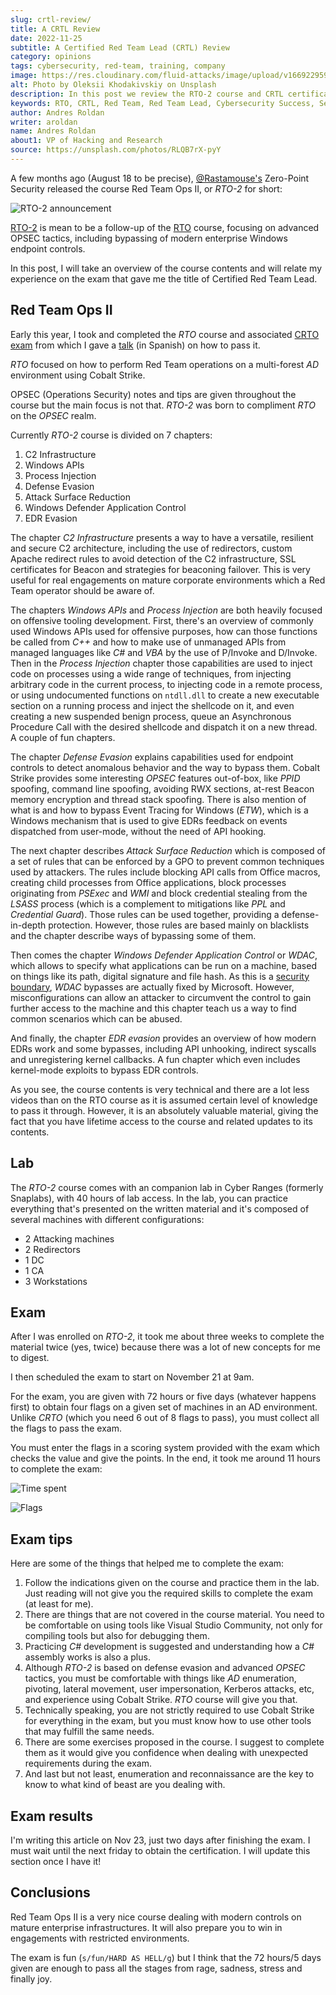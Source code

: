 ```yaml
---
slug: crtl-review/
title: A CRTL Review
date: 2022-11-25
subtitle: A Certified Red Team Lead (CRTL) Review
category: opinions
tags: cybersecurity, red-team, training, company
image: https://res.cloudinary.com/fluid-attacks/image/upload/v1669229599/blog/crtl-review/oleksii-khodakivskiy-RLQB7rX-pyY-unsplash.webp
alt: Photo by Oleksii Khodakivskiy on Unsplash
description: In this post we review the RTO-2 course and CRTL certification offered by Zero-Point Security.
keywords: RTO, CRTL, Red Team, Red Team Lead, Cybersecurity Success, Security Status, Ethical Hacking, Pentesting
author: Andres Roldan
writer: aroldan
name: Andres Roldan
about1: VP of Hacking and Research
source: https://unsplash.com/photos/RLQB7rX-pyY
---
```


A few months ago (August 18 to be precise),
[@Rastamouse's](https://twitter.com/_RastaMouse)
Zero-Point Security released the course Red Team Ops II,
or *RTO-2* for short:

![RTO-2 announcement](https://res.cloudinary.com/fluid-attacks/image/upload/v1669229599/blog/crtl-review/Screenshot_2022-11-23_102856.webp)

[RTO-2](https://training.zeropointsecurity.co.uk/courses/red-team-ops-ii)
is mean to be a follow-up of the
[RTO](https://training.zeropointsecurity.co.uk/courses/red-team-ops)
course, focusing on advanced OPSEC tactics, including
bypassing of modern enterprise Windows endpoint controls.

In this post, I will take an overview of the course
contents and will relate my experience on the exam that
gave me the title of Certified Red Team Lead.

## Red Team Ops II

Early this year, I took and completed the *RTO* course
and associated
[CRTO exam](https://eu.badgr.com/public/assertions/T0j8f2HRS_yrqzNAndBn9Q)
from which I gave a
[talk](https://www.youtube.com/watch?v=a8sOW-Dnqwg)
(in Spanish) on how to pass it.

*RTO* focused on how to perform Red Team operations
on a multi-forest *AD* environment using Cobalt Strike.

OPSEC (Operations Security) notes and tips are given
throughout the course but the main focus is not that.
*RTO-2* was born to compliment *RTO* on the *OPSEC* realm.

Currently *RTO-2* course is divided on 7 chapters:

1. C2 Infrastructure
1. Windows APIs
1. Process Injection
1. Defense Evasion
1. Attack Surface Reduction
1. Windows Defender Application Control
1. EDR Evasion

The chapter *C2 Infrastructure* presents a way to have
a versatile, resilient and secure C2 architecture,
including the use of redirectors, custom Apache
redirect rules to avoid detection of the C2 infrastructure,
SSL certificates for Beacon and strategies for
beaconing failover. This is very useful for real
engagements on mature corporate environments which
a Red Team operator should be aware of.

The chapters *Windows APIs* and *Process Injection*
are both heavily focused on offensive tooling
development. First, there's an overview of commonly
used Windows APIs used for offensive purposes,
how can those functions be called from *C++*
and how to make use of unmanaged APIs from managed
languages like *C#* and *VBA* by the use of P/Invoke
and D/Invoke. Then in the *Process Injection*
chapter those capabilities are used to inject code on
processes using a wide range of techniques, from
injecting arbitrary code in the current process,
to injecting code in a remote process, or using
undocumented functions on `ntdll.dll` to create
a new executable section on a running process and
inject the shellcode on it, and even creating a new
suspended benign process, queue an Asynchronous Procedure
Call with the desired shellcode and dispatch it on a
new thread. A couple of fun chapters.

The chapter *Defense Evasion* explains capabilities
used for endpoint controls to detect anomalous
behavior and the way to bypass them. Cobalt Strike
provides some interesting *OPSEC* features out-of-box,
like *PPID* spoofing, command line spoofing, avoiding
RWX sections, at-rest Beacon memory encryption
and thread stack spoofing. There is also mention
of what is and how to bypass Event Tracing for
Windows (*ETW*), which is a Windows mechanism that
is used to give EDRs feedback on events dispatched
from user-mode, without the need of API hooking.

The next chapter describes *Attack Surface Reduction*
which is composed of a set of rules that can be enforced
by a GPO to prevent common techniques used
by attackers. The rules include blocking API calls from
Office macros, creating child processes from Office
applications, block processes originating from
*PSExec* and *WMI* and block credential stealing from
the *LSASS* process (which is a complement to mitigations
like *PPL* and *Credential Guard*). Those rules can be
used together, providing a defense-in-depth protection.
However, those rules are based mainly on blacklists
and the chapter describe ways of bypassing some of them.

Then comes the chapter *Windows Defender Application Control*
or *WDAC*, which allows to specify what applications
can be run on a machine, based on things like its path,
digital signature and file hash. As this is a
[security boundary](https://www.microsoft.com/en-us/msrc/windows-security-servicing-criteria),
*WDAC* bypasses are actually fixed by Microsoft.
However, misconfigurations can allow an attacker to
circumvent the control to gain further access to the
machine and this chapter teach us a way to find common
scenarios which can be abused.

And finally, the chapter *EDR evasion* provides
an overview of how modern EDRs work and some
bypasses, including API unhooking, indirect
syscalls and unregistering kernel callbacks. A
fun chapter which even includes kernel-mode
exploits to bypass EDR controls.

As you see, the course contents is very technical
and there are a lot less videos than on the RTO
course as it is assumed certain level of knowledge
to pass it through. However, it is an absolutely
valuable material, giving the fact that you have
lifetime access to the course and related
updates to its contents.

## Lab

The *RTO-2* course comes with an companion lab
in Cyber Ranges (formerly Snaplabs), with 40 hours
of lab access. In the lab, you can practice everything
that's presented on the written material and it's composed
of several machines with different configurations:

- 2 Attacking machines
- 2 Redirectors
- 1 DC
- 1 CA
- 3 Workstations

## Exam

After I was enrolled on *RTO-2*, it took me about three
weeks to complete the material twice (yes, twice) because
there was a lot of new concepts for me to digest.

I then scheduled the exam to start on November 21 at
9am.

For the exam, you are given with 72 hours or
five days (whatever happens first) to obtain four
flags on a given set of machines in an AD environment.
Unlike *CRTO* (which you need 6 out of 8 flags to pass),
you must collect all the flags to pass the exam.

You must enter the flags in a scoring system
provided with the exam which checks the value and
give the points. In the end, it took me around
11 hours to complete the exam:

![Time spent](https://res.cloudinary.com/fluid-attacks/image/upload/v1669229599/blog/crtl-review/Screenshot_2022-11-22_160255.webp)

![Flags](https://res.cloudinary.com/fluid-attacks/image/upload/v1669229599/blog/crtl-review/Screenshot_2022-11-22_160334.webp)

## Exam tips

Here are some of the things that helped me to complete
the exam:

1. Follow the indications given on the course and practice
   them in the lab. Just reading will not give you the
   required skills to complete the exam (at least for me).
1. There are things that are not covered in the
   course material. You need to be comfortable on using
   tools like Visual Studio Community, not only for
   compiling tools but also for debugging them.
1. Practicing *C#* development is suggested and understanding
   how a *C#* assembly works is also a plus.
1. Although *RTO-2* is based on defense evasion and
   advanced *OPSEC* tactics, you must be comfortable with
   things like *AD* enumeration, pivoting, lateral movement,
   user impersonation, Kerberos attacks, etc, and
   experience using Cobalt Strike. *RTO* course
   will give you that.
1. Technically speaking, you are not strictly required
   to use Cobalt Strike for everything in the exam, but you
   must know how to use other tools that may fulfill
   the same needs.
1. There are some exercises proposed in the course. I
   suggest to complete them as it would give you
   confidence when dealing with unexpected requirements
   during the exam.
1. And last but not least, enumeration and reconnaissance
   are the key to know to what kind of beast are you
   dealing with.

## Exam results

I'm writing this article on Nov 23, just two days after
finishing the exam. I must wait until the next friday to
obtain the certification. I will update this section
once I have it!

## Conclusions

Red Team Ops II is a very nice course dealing with modern
controls on mature enterprise infrastructures. It will
also prepare you to win in engagements with restricted
environments.

The exam is fun (`s/fun/HARD AS HELL/g`) but I think that the
72 hours/5 days given are enough to pass all the stages
from rage, sadness, stress and finally joy.

